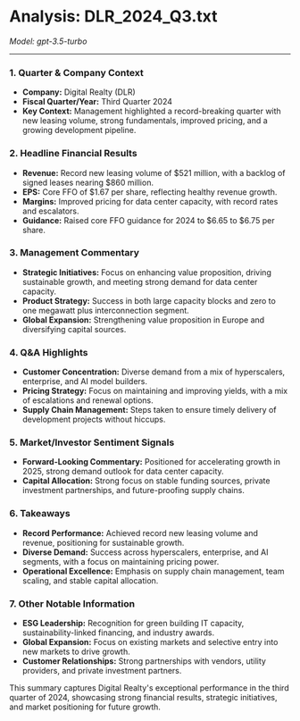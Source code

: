 # Analysis: DLR_2024_Q3.txt

*Model: gpt-3.5-turbo*

---

### 1. Quarter & Company Context
- **Company:** Digital Realty (DLR)
- **Fiscal Quarter/Year:** Third Quarter 2024
- **Key Context:** Management highlighted a record-breaking quarter with new leasing volume, strong fundamentals, improved pricing, and a growing development pipeline.

### 2. Headline Financial Results
- **Revenue:** Record new leasing volume of $521 million, with a backlog of signed leases nearing $860 million.
- **EPS:** Core FFO of $1.67 per share, reflecting healthy revenue growth.
- **Margins:** Improved pricing for data center capacity, with record rates and escalators.
- **Guidance:** Raised core FFO guidance for 2024 to $6.65 to $6.75 per share.

### 3. Management Commentary
- **Strategic Initiatives:** Focus on enhancing value proposition, driving sustainable growth, and meeting strong demand for data center capacity.
- **Product Strategy:** Success in both large capacity blocks and zero to one megawatt plus interconnection segment.
- **Global Expansion:** Strengthening value proposition in Europe and diversifying capital sources.

### 4. Q&A Highlights
- **Customer Concentration:** Diverse demand from a mix of hyperscalers, enterprise, and AI model builders.
- **Pricing Strategy:** Focus on maintaining and improving yields, with a mix of escalations and renewal options.
- **Supply Chain Management:** Steps taken to ensure timely delivery of development projects without hiccups.

### 5. Market/Investor Sentiment Signals
- **Forward-Looking Commentary:** Positioned for accelerating growth in 2025, strong demand outlook for data center capacity.
- **Capital Allocation:** Strong focus on stable funding sources, private investment partnerships, and future-proofing supply chains.

### 6. Takeaways
- **Record Performance:** Achieved record new leasing volume and revenue, positioning for sustainable growth.
- **Diverse Demand:** Success across hyperscalers, enterprise, and AI segments, with a focus on maintaining pricing power.
- **Operational Excellence:** Emphasis on supply chain management, team scaling, and stable capital allocation.

### 7. Other Notable Information
- **ESG Leadership:** Recognition for green building IT capacity, sustainability-linked financing, and industry awards.
- **Global Expansion:** Focus on existing markets and selective entry into new markets to drive growth.
- **Customer Relationships:** Strong partnerships with vendors, utility providers, and private investment partners.

This summary captures Digital Realty's exceptional performance in the third quarter of 2024, showcasing strong financial results, strategic initiatives, and market positioning for future growth.